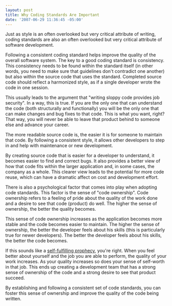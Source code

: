 ```yaml
---
layout: post
title: Why Coding Standards Are Important
date: '2007-06-29 11:36:45 -05:00'
---
```


Just as style is an often overlooked but very critical attribute of writing, coding standards are also an often overlooked but very critical attribute of software development.  

Following a consistent coding standard helps improve the quality of the overall software system. The key to a good coding standard is consistency. This consistency needs to be found within the standard itself (in other words, you need to make sure that guidelines don't contradict one another) but also within the source code that uses the standard. Completed source code should reflect a harmonized style, as if a single developer wrote the code in one session. 

This usually leads to the argument that "writing sloppy code provides job security". In a way, this is true. If you are the only one that can understand the code (both structurally and functionally) you will be the only one that can make changes and bug fixes to that code. This is what you want, right? That way, you will never be able to leave that product behind to someone else and advance your career. 

The more readable source code is, the easier it is for someone to maintain that code. By following a consistent style, it allows other developers to step in and help with maintenance or new development. 

By creating source code that is easier for a developer to understand, it becomes easier to find and correct bugs. It also provides a better view of how that code fits within the larger application and, in some cases, the company as a whole. This clearer view leads to the potential for more code reuse, which can have a dramatic affect on cost and development effort. 

There is also a psychological factor that comes into play when adopting code standards. This factor is the sense of "code ownership". Code ownership refers to a feeling of pride about the quality of the work done and a desire to see that code (product) do well. The higher the sense of ownership, the better the quality becomes. 

This sense of code ownership increases as the application becomes more stable and the code becomes easier to maintain. The higher the sense of ownership, the better the developer feels about his skills (this is particularly true for newer developers). The better the developer feels about his skills, the better the code becomes. 

If this sounds like a [self-fulfilling prophecy](http://en.wikipedia.org/wiki/Self-fulfilling_prophecy), you're right. When you feel better about yourself and the job you are able to perform, the quality of your work increases. As your quality increases so does your sense of self-worth in that job. This ends up creating a development team that has a strong sense of ownership of the code and a strong desire to see that product succeed. 

By establishing and following a consistent set of code standards, you can foster this sense of ownership and improve the quality of the code being written.
